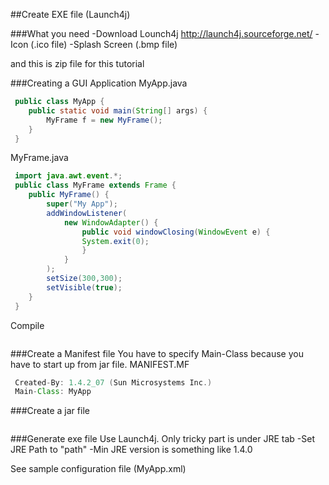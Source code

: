 
##Create EXE file (Launch4j)

###What you need
-Download Lounch4j http://launch4j.sourceforge.net/
-Icon (.ico file)
-Splash Screen (.bmp file)

and this is zip file for this tutorial


###Creating a GUI Application
MyApp.java
```java
 public class MyApp {
 	public static void main(String[] args) {
 		MyFrame f = new MyFrame();
 	}
 }
 ```
MyFrame.java
```java
 import java.awt.event.*;
 public class MyFrame extends Frame {
 	public MyFrame() {
 		super("My App");
 		addWindowListener(
 			new WindowAdapter() {
 			    public void windowClosing(WindowEvent e) {
 				System.exit(0);
 			    }
 			}
 		);
 		setSize(300,300);
 		setVisible(true);
 	}
 }
 ```
Compile
```java
 ```
###Create a Manifest file
You have to specify Main-Class because you have to start up from jar file.
MANIFEST.MF
```java
 Created-By: 1.4.2_07 (Sun Microsystems Inc.)
 Main-Class: MyApp
 ```
###Create a jar file
```java
 ```
###Generate exe file
Use Launch4j. Only tricky part is under JRE tab
-Set JRE Path to "path"
-Min JRE version is something like 1.4.0

See sample configuration file (MyApp.xml)




